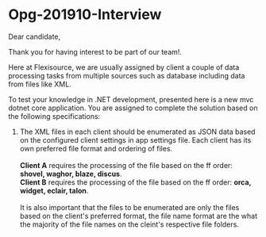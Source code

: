 # Opg-201910-Interview

Dear candidate,

Thank you for having interest to be part of our team!.

Here at Flexisource, we are usually assigned by client a couple of data processing tasks from multiple sources such as database including data from files like XML.

To test your knowledge in .NET development, presented here is a new mvc dotnet core application. You are assigned to complete the solution based on the following specifications:

1. The XML files in each client should be enumerated as JSON data based on the configured client settings in app settings file. 
Each client has its own preferred file format and ordering of files.<br><br>
**Client A** requires the processing of the file based on the ff order: **shovel, waghor, blaze, discus**.<br>
**Client B** requires the processing of the file based on the ff order: **orca, widget, eclair, talon**.<br><br>
It is also important that the files to be enumerated are only the files based on the client's preferred format, the file name format are the what the majority of the file names on the cleint's respective file folders.
